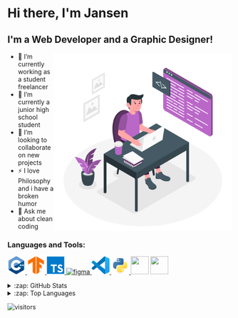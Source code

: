 
# **Hi there, I'm Jansen**
<!-- <img src="https://github.com/TheDudeThatCode/TheDudeThatCode/blob/master/Assets/Hi.gif" width="39px">  -->

## I'm a Web Developer and a Graphic Designer! 
<!-- <img src="https://github.com/TheDudeThatCode/TheDudeThatCode/blob/master/Assets/hmm.gif" width="1px"> -->

<img align="right" src="https://raw.githubusercontent.com/cadornajansen/cadornajansen/main/Code%20typing-amico%20(1).png" alt="jansen" height="400" />

- 🔭 I’m currently working as a student freelancer
- 🌱 I’m currently a junior high school student
- 👯 I’m looking to collaborate on new projects
- ⚡ I love Philosophy and i have a broken humor
- 💬 Ask me about clean coding
<!-- - 📫 How to reach me: [LinkedIn](https://www.linkedin.com/in/ria-monga/), [Twitter](https://twitter.com/riamonga7) -->


   
<!--    <img align="center" src="https://github.com/TheDudeThatCode/TheDudeThatCode/blob/master/Assets/Developer.gif" width="49px"> -->
<h3 align="left">Languages and Tools: </h3>

   
<p align="left"> <a href="https://www.java.com" target="_blank"> 
 <a href="https://www.w3schools.com/cpp/" target="_blank"> <img src="https://raw.githubusercontent.com/devicons/devicon/master/icons/cplusplus/cplusplus-original.svg" alt="cplusplus" width="40" height="40"/> </a> 
  <a href="https://tensorflow.org" target="_blank"> <img src="https://raw.githubusercontent.com/devicons/devicon/master/icons/tensorflow/tensorflow-original.svg" alt="tensorflow" width="40" height="40"/> </a>     
 <a href="https://developer.mozilla.org/en-US/docs/Web/" target="_blank"> <img src="https://raw.githubusercontent.com/devicons/devicon/master/icons/typescript/typescript-original.svg" alt="typescript" width="40" height="40"/> </a>  
 <a href="https://www.figma.com/" target="_blank"> <img src="https://www.vectorlogo.zone/logos/figma/figma-icon.svg" alt="figma" width="40" height="40"/> </a>  
 <a href="https://www.vscode.com/en" target="_blank"> <img src="https://raw.githubusercontent.com/devicons/devicon/master/icons/vscode/vscode-original.svg" alt="vscode" width="40" height="40"/> </a>  
 <a href="https://www.python.org" target="_blank"> <img src="https://raw.githubusercontent.com/devicons/devicon/master/icons/python/python-original.svg" alt="python" width="40" height="40"/> </a> 
<img src="https://cdn.jsdelivr.net/gh/devicons/devicon/icons/nodejs/nodejs-original.svg"  width="40" height="40"/>
<img src="https://cdn.jsdelivr.net/gh/devicons/devicon/icons/bash/bash-original.svg"  width="40" height="40"/>


</p>
          
<!--    <a href"" target="_blank"> <img align="left" alt="GitHub" width="26px" src="https://raw.githubusercontent.com/github/explore/78df643247d429f6cc873026c0622819ad797942/topics/github/github.png" /> </a><a href"" target="_blank"> <img align="left" alt="MySQL" width="26px" src="https://raw.githubusercontent.com/github/explore/80688e429a7d4ef2fca1e82350fe8e3517d3494d/topics/mysql/mysql.png" /> </a> <a href"" target="_blank"> <img align="left" alt="Git" width="26px" src="https://raw.githubusercontent.com/github/explore/80688e429a7d4ef2fca1e82350fe8e3517d3494d/topics/git/git.png" /> </a> -->
   
<details>
  <summary>:zap: GitHub Stats </summary>

   ![Jansen's GitHub stats](https://github-readme-stats.vercel.app/api?username=cadornajansen&count_private=false&show_icons=true&theme=cadornajansen)

</details>
   
<details>
  <summary>:zap: Top Languages </summary>

<!--    [![Top Langs](https://github-readme-stats.vercel.app/api/top-langs/?username=Ria700)](https://github.com/anuraghazra/github-readme-stats) -->
   [![Top Langs](https://github-readme-stats.vercel.app/api/top-langs/?username=cadornajansen&layout=compact)](https://github.com/cadornajansen/github-readme-stats)


</details>
   
   
<!-- ### Spotify Playing 🎧
 
[![Spotify](https://https://now-playing-spotify-riamonga07-gmailcom.vercel.app/api/spotify)](https://open.spotify.com/user/4hx4fenr8xlhv2xzrog7m5ins) -->
   
   
<!-- [<img src="https://spotify-riamonga07-gmailcom.vercel.app/api/spotify-playing" alt="Spotify Playing" width="350" />](https://open.spotify.com/user/4hx4fenr8xlhv2xzrog7m5ins) -->

   
![visitors](https://visitor-badge.laobi.icu/badge?page_id=cadornajansen.cadornajansen)
